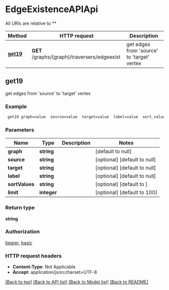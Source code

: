 # EdgeExistenceAPIApi

All URIs are relative to **

Method | HTTP request | Description
------------- | ------------- | -------------
[**get19**](EdgeExistenceAPIApi.md#get19) | **GET** /graphs/{graph}/traversers/edgeexist | get edges from &#39;source&#39; to &#39;target&#39; vertex



## get19

get edges from 'source' to 'target' vertex

### Example

```bash
 get19 graph=value  source=value  target=value  label=value  sort_values=value  limit=value
```

### Parameters


Name | Type | Description  | Notes
------------- | ------------- | ------------- | -------------
 **graph** | **string** |  | [default to null]
 **source** | **string** |  | [optional] [default to null]
 **target** | **string** |  | [optional] [default to null]
 **label** | **string** |  | [optional] [default to null]
 **sortValues** | **string** |  | [optional] [default to ]
 **limit** | **integer** |  | [optional] [default to 100]

### Return type

**string**

### Authorization

[bearer](../README.md#bearer), [basic](../README.md#basic)

### HTTP request headers

- **Content-Type**: Not Applicable
- **Accept**: application/json;charset=UTF-8

[[Back to top]](#) [[Back to API list]](../README.md#documentation-for-api-endpoints) [[Back to Model list]](../README.md#documentation-for-models) [[Back to README]](../README.md)

